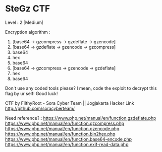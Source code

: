 # SteGz CTF
Level : 2 [Medium]

Encryption algorithm :
1. [base64 -> gzcompress -> gzdeflate  -> gzencode]
2. [base64 -> gzdeflate  -> gzencode   -> gzcompress]
3. base64
4. hex
5. base64
6. [base64 -> gzcompress -> gzencode   -> gzdeflate]
7. hex
8. base64

Don't use any coded tools please?
I mean, code the exploit to decrypt this flag by ur self!
Good luck!

CTF by FilthyRoot - Sora Cyber Team || Jogjakarta Hacker Link
http://github.com/soracyberteam/

Need reference? : 
https://www.php.net/manual/en/function.gzdeflate.php
https://www.php.net/manual/en/function.gzcompress.php
https://www.php.net/manual/en/function.gzencode.php
https://www.php.net/manual/en/function.bin2hex.php
https://www.php.net/manual/en/function.base64-encode.php
https://www.php.net/manual/en/function.exif-read-data.php
